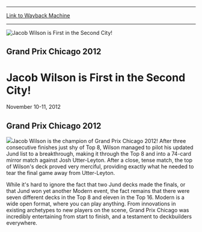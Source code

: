 
---
[Link to Wayback Machine](https://web.archive.org/web/20151205235824/http://magic.wizards.com/en/events/coverage/jacob-wilson-first-second-city)

[_metadata_:description]:- "Grand Prix Chicago 2012"
[_metadata_:generator]:- "Drupal 7 (http://drupal.org)"
[_metadata_:node]:- "449681"
[_metadata_:source]:- "div-block-system-main"
[_metadata_:title]:- "Jacob Wilson is First in the Second City!"
[_metadata_:wayback_capture_timestamp]:- "2015-12-05 23:58:24"
[_metadata_:wayback_raw_url]:- "https://web.archive.org/web/20151205235824id_/http://magic.wizards.com/en/events/coverage/jacob-wilson-first-second-city"
[_metadata_:wayback_url]:- "http://magic.wizards.com/en/events/coverage/jacob-wilson-first-second-city"
---







![Jacob Wilson is First in the Second City!](https://media.magic.wizards.com/images/banner/large_1.jpg)





Grand Prix Chicago 2012
-----------------------


Jacob Wilson is First in the Second City!
=========================================




November 10-11, 2012












Grand Prix Chicago 2012
-----------------------


![](https://media.magic.wizards.com/image_legacy_migration//mtg/images/daily/events/gpchi12/gpchi12-trophy.jpg)Jacob Wilson is the champion of Grand Prix Chicago 2012! After three consecutive finishes just shy of Top 8, Wilson managed to pilot his updated Jund list to a breakthrough, making it through the Top 8 and into a 74-card mirror match against Josh Utter-Leyton. After a close, tense match, the top of Wilson's deck proved very merciful, providing exactly what he needed to tear the final game away from Utter-Leyton.


While it's hard to ignore the fact that two Jund decks made the finals, or that Jund won yet another Modern event, the fact remains that there were seven different decks in the Top 8 and eleven in the Top 16. Modern is a wide open format, where you can play anything. From innovations in existing archetypes to new players on the scene, Grand Prix Chicago was incredibly entertaining from start to finish, and a testament to deckbuilders everywhere.


  

 

